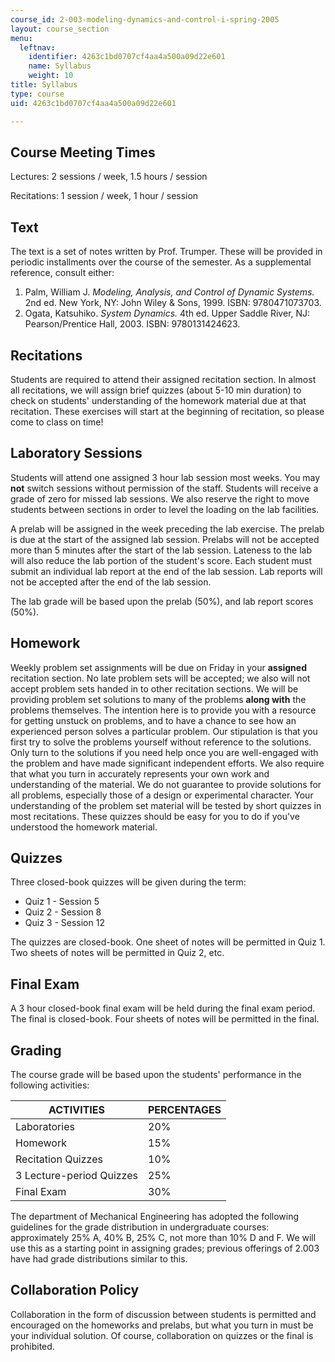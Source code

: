 ```yaml
---
course_id: 2-003-modeling-dynamics-and-control-i-spring-2005
layout: course_section
menu:
  leftnav:
    identifier: 4263c1bd0707cf4aa4a500a09d22e601
    name: Syllabus
    weight: 10
title: Syllabus
type: course
uid: 4263c1bd0707cf4aa4a500a09d22e601

---
```


Course Meeting Times
--------------------

Lectures: 2 sessions / week, 1.5 hours / session

Recitations: 1 session / week, 1 hour / session

Text
----

The text is a set of notes written by Prof. Trumper. These will be provided in periodic installments over the course of the semester. As a supplemental reference, consult either:

1.  Palm, William J. _Modeling, Analysis, and Control of Dynamic Systems._ 2nd ed. New York, NY: John Wiley & Sons, 1999. ISBN: 9780471073703.
2.  Ogata, Katsuhiko. _System Dynamics._ 4th ed. Upper Saddle River, NJ: Pearson/Prentice Hall, 2003. ISBN: 9780131424623.

Recitations
-----------

Students are required to attend their assigned recitation section. In almost all recitations, we will assign brief quizzes (about 5-10 min duration) to check on students' understanding of the homework material due at that recitation. These exercises will start at the beginning of recitation, so please come to class on time!

Laboratory Sessions
-------------------

Students will attend one assigned 3 hour lab session most weeks. You may **not** switch sessions without permission of the staff. Students will receive a grade of zero for missed lab sessions. We also reserve the right to move students between sections in order to level the loading on the lab facilities.

A prelab will be assigned in the week preceding the lab exercise. The prelab is due at the start of the assigned lab session. Prelabs will not be accepted more than 5 minutes after the start of the lab session. Lateness to the lab will also reduce the lab portion of the student's score. Each student must submit an individual lab report at the end of the lab session. Lab reports will not be accepted after the end of the lab session.

The lab grade will be based upon the prelab (50%), and lab report scores (50%).

Homework
--------

Weekly problem set assignments will be due on Friday in your **assigned** recitation section. No late problem sets will be accepted; we also will not accept problem sets handed in to other recitation sections. We will be providing problem set solutions to many of the problems **along with** the problems themselves. The intention here is to provide you with a resource for getting unstuck on problems, and to have a chance to see how an experienced person solves a particular problem. Our stipulation is that you first try to solve the problems yourself without reference to the solutions. Only turn to the solutions if you need help once you are well-engaged with the problem and have made significant independent efforts. We also require that what you turn in accurately represents your own work and understanding of the material. We do not guarantee to provide solutions for all problems, especially those of a design or experimental character. Your understanding of the problem set material will be tested by short quizzes in most recitations. These quizzes should be easy for you to do if you've understood the homework material.

Quizzes
-------

Three closed-book quizzes will be given during the term:

*   Quiz 1 - Session 5
*   Quiz 2 - Session 8
*   Quiz 3 - Session 12

The quizzes are closed-book. One sheet of notes will be permitted in Quiz 1. Two sheets of notes will be permitted in Quiz 2, etc.

Final Exam
----------

A 3 hour closed-book final exam will be held during the final exam period. The final is closed-book. Four sheets of notes will be permitted in the final.

Grading
-------

The course grade will be based upon the students' performance in the following activities:

| ACTIVITIES | PERCENTAGES |
| --- | --- |
| Laboratories | 20% |
| Homework | 15% |
| Recitation Quizzes | 10% |
| 3 Lecture-period Quizzes | 25% |
| Final Exam | 30% 

The department of Mechanical Engineering has adopted the following guidelines for the grade distribution in undergraduate courses: approximately 25% A, 40% B, 25% C, not more than 10% D and F. We will use this as a starting point in assigning grades; previous offerings of 2.003 have had grade distributions similar to this.

Collaboration Policy
--------------------

Collaboration in the form of discussion between students is permitted and encouraged on the homeworks and prelabs, but what you turn in must be your individual solution. Of course, collaboration on quizzes or the final is prohibited.